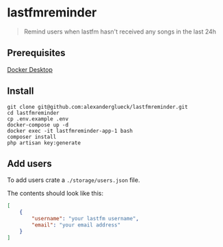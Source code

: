 # lastfmreminder

> Remind users when lastfm hasn't received any songs in the last 24h

## Prerequisites

[Docker Desktop](https://www.docker.com/products/docker-desktop)

## Install

```
git clone git@github.com:alexanderglueck/lastfmreminder.git
cd lastfmreminder
cp .env.example .env
docker-compose up -d
docker exec -it lastfmreminder-app-1 bash
composer install
php artisan key:generate
```

## Add users

To add users crate a `./storage/users.json` file.

The contents should look like this: 

```json
[
    {
        "username": "your lastfm username",
        "email": "your email address"
    }
]
```
